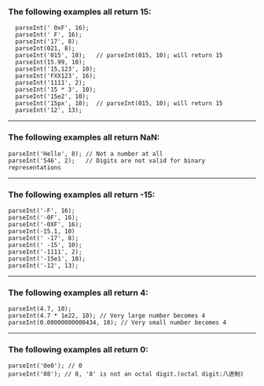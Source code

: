 ### The following examples all return 15:

      parseInt(' 0xF', 16);
      parseInt(' F', 16);
      parseInt('17', 8);
      parseInt(021, 8);
      parseInt('015', 10);   // parseInt(015, 10); will return 15
      parseInt(15.99, 10);
      parseInt('15,123', 10);
      parseInt('FXX123', 16);
      parseInt('1111', 2);
      parseInt('15 * 3', 10);
      parseInt('15e2', 10);
      parseInt('15px', 10);  // parseInt(015, 10); will return 15
      parseInt('12', 13);
      
 - - -
 
 ### The following examples all return NaN:
 
    parseInt('Hello', 8); // Not a number at all
    parseInt('546', 2);   // Digits are not valid for binary representations
          
 - - -
 
 ### The following examples all return -15:
 
    parseInt('-F', 16);
    parseInt('-0F', 16);
    parseInt('-0XF', 16);
    parseInt(-15.1, 10)
    parseInt(' -17', 8);
    parseInt(' -15', 10);
    parseInt('-1111', 2);
    parseInt('-15e1', 10);
    parseInt('-12', 13);
    
 - - -
 
 ### The following examples all return 4:
 
    parseInt(4.7, 10);
    parseInt(4.7 * 1e22, 10); // Very large number becomes 4
    parseInt(0.00000000000434, 10); // Very small number becomes 4
   
- - -
 
 ### The following examples all return 0:
 
    parseInt('0e0'); // 0
    parseInt('08'); // 0, '8' is not an octal digit.(octal digit:八进制)
